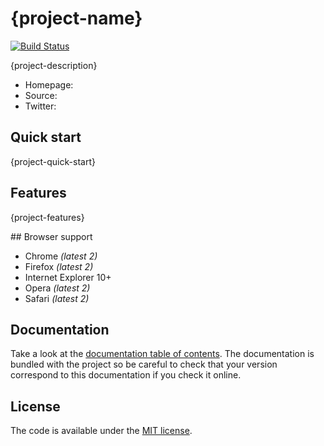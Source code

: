 # {project-name}

[![Build Status](https://travis-ci.org/{project-path}.svg)](https://travis-ci.org/{project-path})

{project-description}

* Homepage: []()
* Source: []()
* Twitter: []()

## Quick start

{project-quick-start}

## Features

{project-features}

## Browser support

* Chrome *(latest 2)*
* Firefox *(latest 2)*
* Internet Explorer 10+
* Opera *(latest 2)*
* Safari *(latest 2)*

## Documentation

Take a look at the [documentation table of contents](doc/TOC.md).
The documentation is bundled with the project so be careful to check that your version correspond to this documentation if you check it online.

## License

The code is available under the [MIT license](LICENSE.txt).
